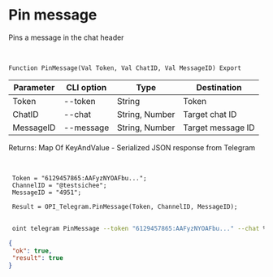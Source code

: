 ﻿---
sidebar_position: 4
---

# Pin message
 Pins a message in the chat header


<br/>


`Function PinMessage(Val Token, Val ChatID, Val MessageID) Export`

 | Parameter | CLI option | Type | Destination |
 |-|-|-|-|
 | Token | --token | String | Token |
 | ChatID | --chat | String, Number | Target chat ID |
 | MessageID | --message | String, Number | Target message ID |

 
 Returns: Map Of KeyAndValue - Serialized JSON response from Telegram

<br/>




```bsl title="Code example"
 Token = "6129457865:AAFyzNYOAFbu...";
 ChannelID = "@testsichee";
 MessageID = "4951";
 
 Result = OPI_Telegram.PinMessage(Token, ChannelID, MessageID);
```
	


```sh title="CLI command example"
 
 oint telegram PinMessage --token "6129457865:AAFyzNYOAFbu..." --chat %chat% --message "4951"

```

```json title="Result"
{
 "ok": true,
 "result": true
}
```
